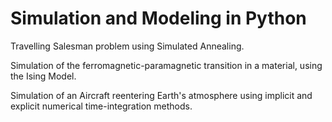 # Simulation and Modeling in Python

Travelling Salesman problem using Simulated Annealing.

Simulation of the ferromagnetic-paramagnetic transition in a material, using the Ising Model.

Simulation of an Aircraft reentering Earth's atmosphere using implicit and explicit numerical time-integration methods.

